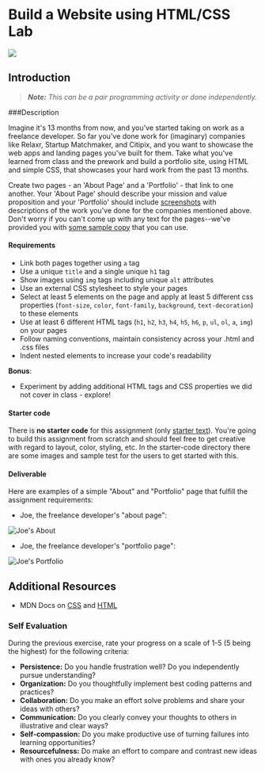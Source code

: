 # Build a Website using HTML/CSS Lab
![](http://i.giphy.com/3Fi5jZkZdJA4M.gif)

## Introduction

> ***Note:*** _This can be a pair programming activity or done independently._

###Description


Imagine it's 13 months from now, and you've started taking on work as a freelance developer.  So far you've done work for (imaginary) companies like Relaxr, Startup Matchmaker, and Citipix, and you want to showcase the web apps and landing pages you've built for them.  Take what you've learned from class and the prework and build a portfolio site, using HTML and simple CSS, that showcases your hard work from the past 13 months.

Create two pages - an 'About Page' and a 'Portfolio' - that link to one another. Your 'About Page' should describe your mission and value proposition and your 'Portfolio' should include [screenshots](starter-code/images) with descriptions of the work you've done for the companies mentioned above. Don't worry if you can't come up with any text for the pages--we've provided you with [some sample copy](starter-code/sample-copy.txt) that you can use.


#### Requirements

- Link both pages together using `a` tag
- Use a unique `title` and a single unique `h1` tag
- Show images using `img` tags including unique `alt` attributes
- Use an external CSS stylesheet to style your pages
- Select at least 5 elements on the page and apply at least 5 different css properties (`font-size`, `color`, `font-family`, `background`, `text-decoration`) to these elements
- Use at least 6 different HTML tags (`h1`, `h2`, `h3`, `h4`, `h5`, `h6`, `p`, `ul`, `ol`, `a`, `img`) on your pages
- Follow naming conventions, maintain consistency across your .html and .css files
- Indent nested elements to increase your code's readability

**Bonus**:

- Experiment by adding additional HTML tags and CSS properties we did not cover in class - explore!



#### Starter code

There is **no starter code** for this assignment (only [starter text](starter-code/sample-copy.txt)). You're going to build this assignment from scratch and should feel free to get creative with regard to layout, color, styling, etc. In the starter-code directory there are some images and sample test for the users to get started with this.

#### Deliverable

Here are examples of a simple "About" and "Portfolio" page that fulfill the assignment requirements:

- Joe, the freelance developer's "about page":

![Joe's About](https://i.imgur.com/glWa47g.png)

- Joe, the freelance developer's "portfolio page":

![Joe's Portfolio](https://i.imgur.com/zhBMmuJ.png)

## Additional Resources

- MDN Docs on [CSS](https://developer.mozilla.org/en-US/docs/Web/CSS) and [HTML](https://developer.mozilla.org/en-US/docs/Web/HTML)

### Self Evaluation

During the previous exercise, rate your progress on a scale of 1-5 (5 being the highest) for the following criteria:

- **Persistence:** Do you handle frustration well? Do you independently pursue understanding?
- **Organization:** Do you thoughtfully implement best coding patterns and practices?
- **Collaboration:** Do you make an effort solve problems and share your ideas with others?
- **Communication:** Do you clearly convey your thoughts to others in illustrative and clear ways?
- **Self-compassion:** Do you make productive use of turning failures into learning opportunities?
- **Resourcefulness:** Do make an effort to compare and contrast new ideas with ones you already know? 
